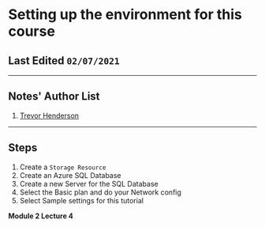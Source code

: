 # Setting up the environment for this course  
## Last Edited `02/07/2021`

---  

## Notes' Author List

1. [Trevor Henderson](https://github.com/trevor-henderson)

---  

## Steps
1. Create a `Storage Resource`  
1. Create an Azure SQL Database  
1. Create a new Server for the SQL Database  
1. Select the Basic plan and do your Network config  
1. Select Sample settings for this tutorial  

**Module 2 Lecture 4**
